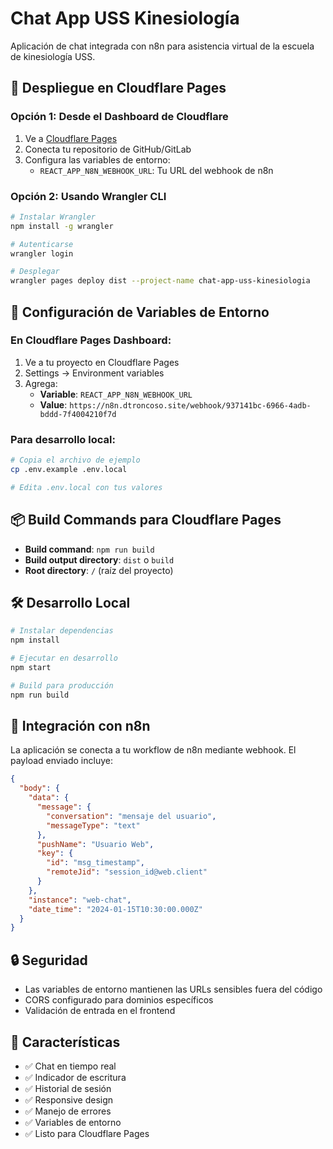 # Chat App USS Kinesiología

Aplicación de chat integrada con n8n para asistencia virtual de la escuela de kinesiología USS.

## 🚀 Despliegue en Cloudflare Pages

### Opción 1: Desde el Dashboard de Cloudflare

1. Ve a [Cloudflare Pages](https://pages.cloudflare.com/)
2. Conecta tu repositorio de GitHub/GitLab
3. Configura las variables de entorno:
   - `REACT_APP_N8N_WEBHOOK_URL`: Tu URL del webhook de n8n

### Opción 2: Usando Wrangler CLI

```bash
# Instalar Wrangler
npm install -g wrangler

# Autenticarse
wrangler login

# Desplegar
wrangler pages deploy dist --project-name chat-app-uss-kinesiologia
```

## 🔧 Configuración de Variables de Entorno

### En Cloudflare Pages Dashboard:
1. Ve a tu proyecto en Cloudflare Pages
2. Settings → Environment variables
3. Agrega:
   - **Variable**: `REACT_APP_N8N_WEBHOOK_URL`
   - **Value**: `https://n8n.dtroncoso.site/webhook/937141bc-6966-4adb-bddd-7f4004210f7d`

### Para desarrollo local:
```bash
# Copia el archivo de ejemplo
cp .env.example .env.local

# Edita .env.local con tus valores
```

## 📦 Build Commands para Cloudflare Pages

- **Build command**: `npm run build`
- **Build output directory**: `dist` o `build`
- **Root directory**: `/` (raíz del proyecto)

## 🛠️ Desarrollo Local

```bash
# Instalar dependencias
npm install

# Ejecutar en desarrollo
npm start

# Build para producción
npm run build
```

## 🔗 Integración con n8n

La aplicación se conecta a tu workflow de n8n mediante webhook. El payload enviado incluye:

```json
{
  "body": {
    "data": {
      "message": {
        "conversation": "mensaje del usuario",
        "messageType": "text"
      },
      "pushName": "Usuario Web",
      "key": {
        "id": "msg_timestamp",
        "remoteJid": "session_id@web.client"
      }
    },
    "instance": "web-chat",
    "date_time": "2024-01-15T10:30:00.000Z"
  }
}
```

## 🔒 Seguridad

- Las variables de entorno mantienen las URLs sensibles fuera del código
- CORS configurado para dominios específicos
- Validación de entrada en el frontend

## 📱 Características

- ✅ Chat en tiempo real
- ✅ Indicador de escritura
- ✅ Historial de sesión
- ✅ Responsive design
- ✅ Manejo de errores
- ✅ Variables de entorno
- ✅ Listo para Cloudflare Pages